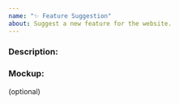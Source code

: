```yaml
---
name: "✨ Feature Suggestion"
about: Suggest a new feature for the website.
---
```


### Description:


### Mockup:
(optional)